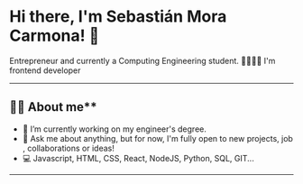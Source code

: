 <!-- markdownlint-disable MD033 MD042-->

# Hi there, I'm **Sebastián Mora Carmona**! 👋

Entrepreneur and currently a Computing Engineering student. 👨🏼‍💻🚀 I'm frontend developer 

---

## 🧑🏻 About me**

- 🔭 I’m currently working on my engineer's degree.
- 💬 Ask me about anything, but for now, I'm fully open to new projects, job , collaborations or ideas!
- 💻 Javascript, HTML, CSS, React, NodeJS, Python, SQL, GIT...
---
